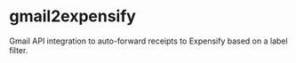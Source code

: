 # gmail2expensify
Gmail API integration to auto-forward receipts to Expensify based on a label filter.
